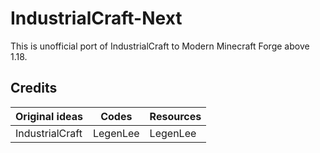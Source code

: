 # IndustrialCraft-Next

This is unofficial port of IndustrialCraft to Modern Minecraft Forge above 1.18.

## Credits

| Original ideas  | Codes    | Resources |
| --------------- | -------- | --------- |
| IndustrialCraft | LegenLee | LegenLee  |
